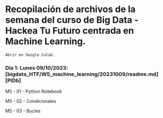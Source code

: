 # Recopilación de archivos de la semana del curso de Big Data - Hackea Tu Futuro centrada en Machine Learning. 

```sh
Abrir en Google Colab. 
```

### Día 1: Lunes 09/10/2023: [bigdata_HTF/W5_machine_learning/20231009/readme.md][PlDb]
M5 - 01 - Python Notebook 

M5 - 02 - Condicionales 

M5 - 03 - Bucles
